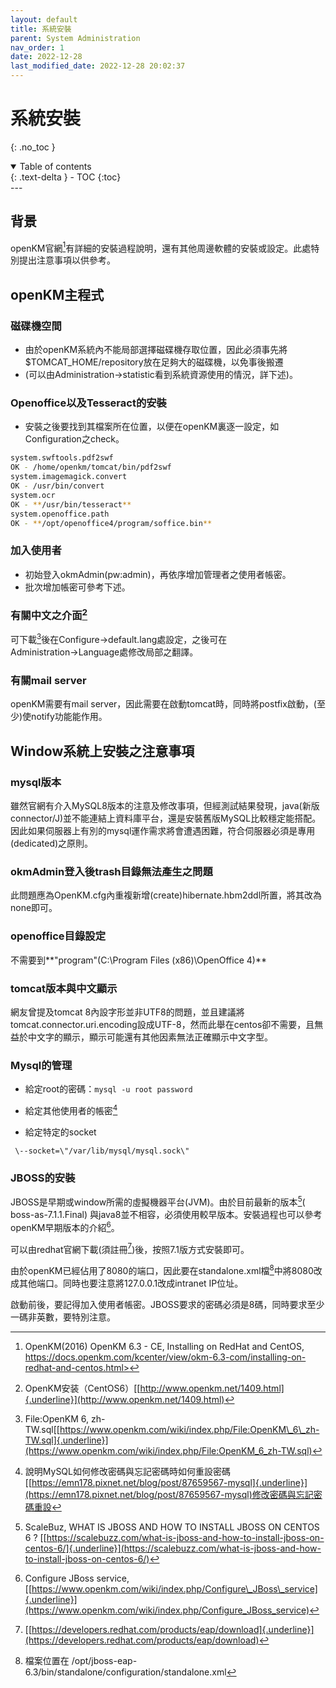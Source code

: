 ```yaml
---
layout: default
title: 系統安裝
parent: System Administration
nav_order: 1
date: 2022-12-28
last_modified_date: 2022-12-28 20:02:37
---
```


# 系統安裝

{: .no_toc }

<details open markdown="block">
  <summary>
    Table of contents
  </summary>
  {: .text-delta }
- TOC
{:toc}
</details>
---

## 背景

openKM官網[^9]有詳細的安裝過程說明，還有其他周邊軟體的安裝或設定。此處特別提出注意事項以供參考。

## openKM主程式

### 磁碟機空間

- 由於openKM系統內不能局部選擇磁碟機存取位置，因此必須事先將\$TOMCAT\_HOME/repository放在足夠大的磁碟機，以免事後搬遷
- (可以由Administration→statistic看到系統資源使用的情況，詳下述)。

### Openoffice以及Tesseract的安裝

- 安裝之後要找到其檔案所在位置，以便在openKM裏逐一設定，如Configuration之check。

```bash
system.swftools.pdf2swf
OK - /home/openkm/tomcat/bin/pdf2swf
system.imagemagick.convert
OK - /usr/bin/convert
system.ocr
OK - **/usr/bin/tesseract**
system.openoffice.path
OK - **/opt/openoffice4/program/soffice.bin**
```

### 加入使用者

- 初始登入okmAdmin(pw:admin)，再依序增加管理者之使用者帳密。
- 批次增加帳密可參考下述。

### 有關中文之介面[^10]

可下載[^11]後在Configure→default.lang處設定，之後可在Administration→Language處修改局部之翻譯。

### 有關mail server

openKM需要有mail server，因此需要在啟動tomcat時，同時將postfix啟動，(至少)使notify功能能作用。

## Window系統上安裝之注意事項

### mysql版本

雖然官網有介入MySQL8版本的注意及修改事項，但經測試結果發現，java(新版connector/J)並不能連結上資料庫平台，還是安裝舊版MySQL比較穩定能搭配。因此如果伺服器上有別的mysql運作需求將會遭遇困難，符合伺服器必須是專用(dedicated)之原則。

### okmAdmin登入後trash目錄無法產生之問題

此問題應為OpenKM.cfg內重複新增(create)hibernate.hbm2ddl所置，將其改為none即可。

### openoffice目錄設定

不需要到**"program"(C:\\Program Files (x86)\\OpenOffice 4)**

### tomcat版本與中文顯示

網友曾提及tomcat
8內設字形並非UTF8的問題，並且建議將tomcat.connector.uri.encoding設成UTF-8，然而此舉在centos卻不需要，且無益於中文字的顯示，顯示可能還有其他因素無法正確顯示中文字型。

### Mysql的管理

- 給定root的密碼：`mysql -u root password`

- 給定其他使用者的帳密[^12]

- 給定特定的socket

` \--socket=\"/var/lib/mysql/mysql.sock\"`

### JBOSS的安裝

JBOSS是早期或window所需的虛擬機器平台(JVM)。由於目前最新的版本[^13](
boss-as-7.1.1.Final)
與java8並不相容，必須使用較早版本。安裝過程也可以參考openKM早期版本的介紹[^14]。

可以由redhat官網下載(須註冊[^15])後，按照7.1版方式安裝即可。

由於openKM已經佔用了8080的端口，因此要在standalone.xml檔[^16]中將8080改成其他端口。同時也要注意將127.0.0.1改成intranet IP位址。

啟動前後，要記得加入使用者帳密。JBOSS要求的密碼必須是8碼，同時要求至少一碼非英數，要特別注意。

[^9]: OpenKM(2016) OpenKM 6.3 - CE, Installing on RedHat and CentOS, https://docs.openkm.com/kcenter/view/okm-6.3-com/installing-on-redhat-and-centos.html>
[^10]: OpenKM安装（CentOS6）[[http://www.openkm.net/1409.html]{.underline}](http://www.openkm.net/1409.html)
[^11]: File:OpenKM 6, zh-TW.sql[[https://www.openkm.com/wiki/index.php/File:OpenKM\_6\_zh-TW.sql]{.underline}](https://www.openkm.com/wiki/index.php/File:OpenKM_6_zh-TW.sql)
[^12]: 說明MySQL如何修改密碼與忘記密碼時如何重設密碼[[https://emn178.pixnet.net/blog/post/87659567-mysql]{.underline}](https://emn178.pixnet.net/blog/post/87659567-mysql)修改密碼與忘記密碼重設
[^13]: ScaleBuz, WHAT IS JBOSS AND HOW TO INSTALL JBOSS ON CENTOS 6 ?
    [[https://scalebuzz.com/what-is-jboss-and-how-to-install-jboss-on-centos-6/]{.underline}](https://scalebuzz.com/what-is-jboss-and-how-to-install-jboss-on-centos-6/)
[^14]: Configure JBoss service,
    [[https://www.openkm.com/wiki/index.php/Configure\_JBoss\_service]{.underline}](https://www.openkm.com/wiki/index.php/Configure_JBoss_service)
[^15]: [[https://developers.redhat.com/products/eap/download]{.underline}](https://developers.redhat.com/products/eap/download)
[^16]: 檔案位置在 /opt/jboss-eap-6.3/bin/standalone/configuration/standalone.xml
